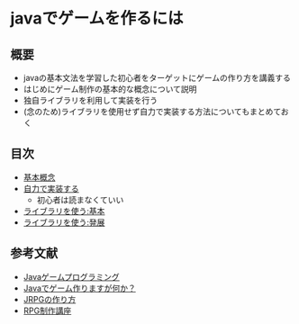 # javaでゲームを作るには

## 概要
- javaの基本文法を学習した初心者をターゲットにゲームの作り方を講義する
- はじめにゲーム制作の基本的な概念について説明
- 独自ライブラリを利用して実装を行う
- (念のため)ライブラリを使用せず自力で実装する方法についてもまとめておく

## 目次
- [基本概念](java_game_base.md)
- [自力で実装する](java_game_implement.md)
	- 初心者は読まなくていい
- [ライブラリを使う:基本](java_game_library_base.md)
- [ライブラリを使う:発展](java_game_library_hatten.md)

## 参考文献
- [Javaゲームプログラミング](https://nompor.com/page-541/)
- [Javaでゲーム作りますが何か？](https://aidiary.hatenablog.com/entry/20040918/1251373370)
- [JRPGの作り方](https://code.tutsplus.com/ja/jrpg%E3%81%AE%E4%BD%9C%E3%82%8A%E6%96%B9%E3%82%B2%E3%83%BC%E3%83%A0%E9%96%8B%E7%99%BA%E8%80%85%E5%90%91%E3%81%91%E3%81%AE%E6%89%8B%E5%BC%95%E3%81%8D--gamedev-6676a)
- [RPG制作講座](https://newrpg.seesaa.net/article/202716265.html)
